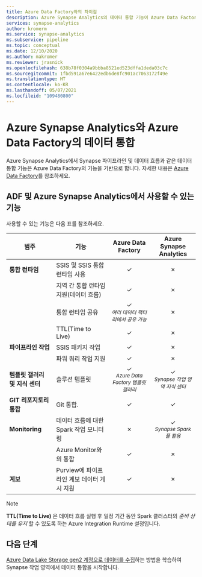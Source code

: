 ```yaml
---
title: Azure Data Factory와의 차이점
description: Azure Synapse Analytics의 데이터 통합 기능이 Azure Data Factory의 데이터 통합 기능과 어떻게 다른지 알아봅니다.
services: synapse-analytics
author: kromerm
ms.service: synapse-analytics
ms.subservice: pipeline
ms.topic: conceptual
ms.date: 12/10/2020
ms.author: makromer
ms.reviewer: jrasnick
ms.openlocfilehash: 638b78f0304a9bbba8521ed523dffa1deda03c7c
ms.sourcegitcommit: 1fbd591a67e6422edb6de8fc901ac7063172f49e
ms.translationtype: HT
ms.contentlocale: ko-KR
ms.lasthandoff: 05/07/2021
ms.locfileid: "109480800"
---
```

# <a name="data-integration-in-azure-synapse-analytics-versus-azure-data-factory"></a>Azure Synapse Analytics와 Azure Data Factory의 데이터 통합

Azure Synapse Analytics에서 Synapse 파이프라인 및 데이터 흐름과 같은 데이터 통합 기능은 Azure Data Factory의 기능을 기반으로 합니다. 자세한 내용은 [Azure Data Factory](../../data-factory/introduction.md)를 참조하세요.


## <a name="available-features-in-adf--azure-synapse-analytics"></a>ADF 및 Azure Synapse Analytics에서 사용할 수 있는 기능

사용할 수 있는 기능은 다음 표를 참조하세요.

| 범주                 | 기능    |  Azure Data Factory  | Azure Synapse Analytics |
| ------------------------ | ---------- | :------------------: | :---------------------: |
| **통합 런타임**  | SSIS 및 SSIS 통합 런타임 사용 | ✓ | ✗ |
|                          | 지역 간 통합 런타임 지원(데이터 흐름) | ✓ | ✗ |
|                          | 통합 런타임 공유 | ✓<br><small>*여러 데이터 팩터리에서 공유 가능* | ✗ |
|                          | TTL(Time to Live) | ✓ | ✗ |
| **파이프라인 작업** | SSIS 패키지 작업 | ✓ | ✗ |
|                          | 파워 쿼리 작업 지원 | ✓ | ✗ |
| **템플릿 갤러리 및 지식 센터** | 솔루션 템플릿 | ✓<br><small>*Azure Data Factory 템플릿 갤러리* | ✓<br><small>*Synapse 작업 영역 지식 센터* |
| **GIT 리포지토리 통합** | Git 통합. | ✓ | ✓ |
| **Monitoring**           | 데이터 흐름에 대한 Spark 작업 모니터링 | ✗ | ✓<br><small>*Synapse Spark 풀 활용* |
|                          | Azure Monitor와의 통합 | ✓ | ✗ |
| **계보** | Purview에 파이프라인 계보 데이터 게시 지원  | ✓ | ✗ |  

> [!Note]
> **TTL(Time to Live)** 은 데이터 흐름 실행 후 일정 기간 동안 Spark 클러스터의 *준비 상태를 유지* 할 수 있도록 하는 Azure Integration Runtime 설정입니다.
>


## <a name="next-steps"></a>다음 단계

[Azure Data Lake Storage gen2 계정으로 데이터를 수집](data-integration-data-lake.md)하는 방법을 학습하여 Synapse 작업 영역에서 데이터 통합을 시작합니다.
